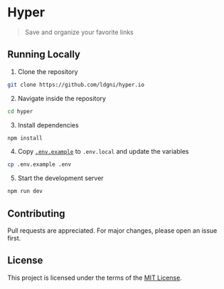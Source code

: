 # Hyper

> Save and organize your favorite links

## Running Locally

1. Clone the repository

```sh
git clone https://github.com/ldgni/hyper.io
```

2. Navigate inside the repository

```sh
cd hyper
```

3. Install dependencies

```sh
npm install
```

4. Copy [`.env.example`](.env.example) to `.env.local` and update the variables

```sh
cp .env.example .env
```

5.  Start the development server

```sh
npm run dev
```

## Contributing

Pull requests are appreciated. For major changes, please open an issue first.

## License

This project is licensed under the terms of the [MIT License](LICENSE).
